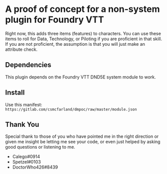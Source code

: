 # A proof of concept for a non-system plugin for Foundry VTT

Right now, this adds three items (features) to characters. You can use
these items to roll for Data, Technology, or Piloting if you are
proficient in that skill. If you are not proficient, the assumption is that
you will just make an attribute check.

## Dependencies
This plugin depends on the Foundry VTT DND5E system module to work.

## Install
Use this manifest:
`https://gitlab.com/csmcfarland/dmpoc/raw/master/module.json`

## Thank You
Special thank to those of you who have pointed me in the right direction
or given me insight be letting me see your code, or even just helped
by asking good questions or listening to me.
* Calego#0914
* Spetzel#0103
* DoctorWho426#8439
